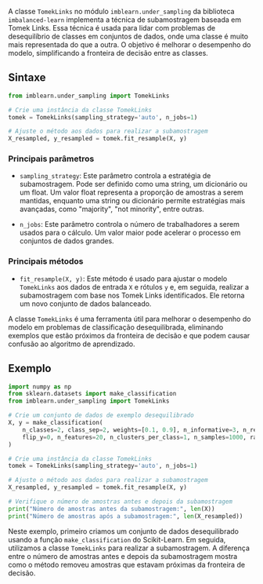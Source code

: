 A classe `TomekLinks` no módulo `imblearn.under_sampling` da biblioteca `imbalanced-learn` implementa a técnica de subamostragem baseada em Tomek Links. Essa técnica é usada para lidar com problemas de desequilíbrio de classes em conjuntos de dados, onde uma classe é muito mais representada do que a outra. O objetivo é melhorar o desempenho do modelo, simplificando a fronteira de decisão entre as classes.

## Sintaxe

```python
from imblearn.under_sampling import TomekLinks

# Crie uma instância da classe TomekLinks
tomek = TomekLinks(sampling_strategy='auto', n_jobs=1)

# Ajuste o método aos dados para realizar a subamostragem
X_resampled, y_resampled = tomek.fit_resample(X, y)
```

### Principais parâmetros

- `sampling_strategy`: Este parâmetro controla a estratégia de subamostragem. Pode ser definido como uma string, um dicionário ou um float. Um valor float representa a proporção de amostras a serem mantidas, enquanto uma string ou dicionário permite estratégias mais avançadas, como "majority", "not minority", entre outras.

- `n_jobs`: Este parâmetro controla o número de trabalhadores a serem usados para o cálculo. Um valor maior pode acelerar o processo em conjuntos de dados grandes.

### Principais métodos

- `fit_resample(X, y)`: Este método é usado para ajustar o modelo `TomekLinks` aos dados de entrada `X` e rótulos `y` e, em seguida, realizar a subamostragem com base nos Tomek Links identificados. Ele retorna um novo conjunto de dados balanceado.

A classe `TomekLinks` é uma ferramenta útil para melhorar o desempenho do modelo em problemas de classificação desequilibrada, eliminando exemplos que estão próximos da fronteira de decisão e que podem causar confusão ao algoritmo de aprendizado.

## Exemplo

```python
import numpy as np
from sklearn.datasets import make_classification
from imblearn.under_sampling import TomekLinks

# Crie um conjunto de dados de exemplo desequilibrado
X, y = make_classification(
    n_classes=2, class_sep=2, weights=[0.1, 0.9], n_informative=3, n_redundant=1,
    flip_y=0, n_features=20, n_clusters_per_class=1, n_samples=1000, random_state=10
)

# Crie uma instância da classe TomekLinks
tomek = TomekLinks(sampling_strategy='auto', n_jobs=1)

# Ajuste o método aos dados para realizar a subamostragem
X_resampled, y_resampled = tomek.fit_resample(X, y)

# Verifique o número de amostras antes e depois da subamostragem
print("Número de amostras antes da subamostragem:", len(X))
print("Número de amostras após a subamostragem:", len(X_resampled))
```

Neste exemplo, primeiro criamos um conjunto de dados desequilibrado usando a função `make_classification` do Scikit-Learn. Em seguida, utilizamos a classe `TomekLinks` para realizar a subamostragem. A diferença entre o número de amostras antes e depois da subamostragem mostra como o método removeu amostras que estavam próximas da fronteira de decisão.